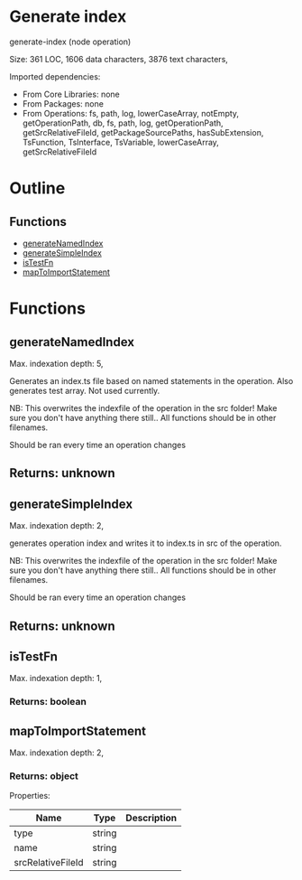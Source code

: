 # Generate index

generate-index (node operation)

Size: 361 LOC, 1606 data characters, 3876 text characters, 
 
Imported dependencies:

- From Core Libraries: none
- From Packages: none
- From Operations: fs, path, log, lowerCaseArray, notEmpty, getOperationPath, db, fs, path, log, getOperationPath, getSrcRelativeFileId, getPackageSourcePaths, hasSubExtension, TsFunction, TsInterface, TsVariable, lowerCaseArray, getSrcRelativeFileId

# Outline

## Functions

- [generateNamedIndex](#generateNamedIndex)
- [generateSimpleIndex](#generateSimpleIndex)
- [isTestFn](#isTestFn)
- [mapToImportStatement](#mapToImportStatement)



# Functions

## generateNamedIndex

Max. indexation depth: 5, 

Generates an index.ts file based on named statements in the operation. Also generates test array. Not used currently.

NB: This overwrites the indexfile of the operation in the src folder! Make sure you don't have anything there still.. All functions should be in other filenames.

Should be ran every time an operation changes

## Returns: unknown

## generateSimpleIndex

Max. indexation depth: 2, 

generates operation index and writes it to index.ts in src of the operation.

NB: This overwrites the indexfile of the operation in the src folder! Make sure you don't have anything there still.. All functions should be in other filenames.

Should be ran every time an operation changes

## Returns: unknown

## isTestFn

Max. indexation depth: 1, 



### Returns: boolean







## mapToImportStatement

Max. indexation depth: 2, 



### Returns: object





Properties: 

 | Name | Type | Description |
|---|---|---|
| type  | string |  |
| name  | string |  |
| srcRelativeFileId  | string |  |


